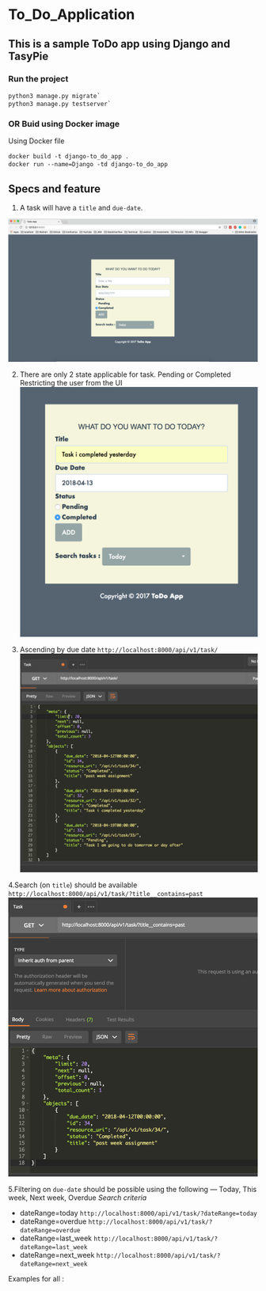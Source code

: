 # To_Do_Application
## This is a sample ToDo app using Django and TasyPie

### Run the project 
```
python3 manage.py migrate`
python3 manage.py testserver`
```
### OR Buid using Docker image
Using Docker file
```
docker build -t django-to_do_app .
docker run --name=Django -td django-to_do_app
```

## Specs and feature

1. A task will have a `title` and `due-date`.

![main_app](images/main_app.png)

2. There are only 2 state applicable for task. Pending or Completed 
Restricting the user from the UI 
![task_status](images/main_app2.png)

3. Ascending by due date
`http://localhost:8000/api/v1/task/`
![due_date_orderby](images/postman.png)

4.Search (on `title`) should be available
`http://localhost:8000/api/v1/task/?title__contains=past`
![due_date_orderby](images/title.png)

5.Filtering on `due-date` should be possible using the following — Today, This
week, Next week, Overdue
*Search criteria*
* dateRange=today  `http://localhost:8000/api/v1/task/?dateRange=today`
* dateRange=overdue  `http://localhost:8000/api/v1/task/?dateRange=overdue`
* dateRange=last_week  `http://localhost:8000/api/v1/task/?dateRange=last_week`
* dateRange=next_week  `http://localhost:8000/api/v1/task/?dateRange=next_week`

Examples for all :

